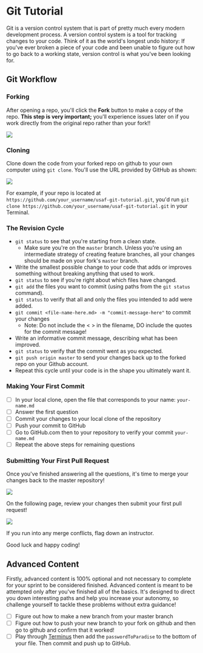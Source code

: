 # Git Tutorial

Git is a version control system that is part of pretty much every modern development process. A version control system is a tool for tracking changes to your code. Think of it as the world's longest undo history: If you've ever broken a piece of your code and been unable to figure out how to go back to a working state, version control is what you've been looking for.

## Git Workflow

### Forking

After opening a repo, you'll click the **Fork** button to make a copy of the repo. **This step is very important;** you'll experience issues later on if you work directly from the original repo rather than your fork!!

![](https://user-images.githubusercontent.com/40476562/75009679-51201d80-541f-11ea-99e9-f85c198ea18c.png)

### Cloning

Clone down the code from your forked repo on github to your own computer using `git clone`. You'll use the URL provided by GitHub as shown:

![](https://user-images.githubusercontent.com/40476562/75010586-99403f80-5421-11ea-89cb-4d4d61a06070.png)

For example, if your repo is located at `https://github.com/your_username/usaf-git-tutorial.git`, you'd run `git clone https://github.com/your_username/usaf-git-tutorial.git` in your Terminal.

### The Revision Cycle

  * `git status` to see that you're starting from a clean state.
    * Make sure you're on the `master` branch. Unless you're using an intermediate strategy of creating feature branches, all your changes should be made on your fork's `master` branch.
  * Write the smallest possible change to your code that adds or improves something without breaking anything that used to work.
  * `git status` to see if you're right about which files have changed.
  * `git add` the files you want to commit (using paths from the `git status` command).
  * `git status` to verify that all and only the files you intended to add were added.
  * `git commit <file-name-here.md> -m "commit-message-here"` to commit your changes
  	* Note: Do not include the < > in the filename, DO include the quotes for the commit message!  
  * Write an informative commit message, describing what has been improved.
  * `git status` to verify that the commit went as you expected.
  * `git push origin master` to send your changes back up to the forked repo on your Github account.
  * Repeat this cycle until your code is in the shape you ultimately want it.

### Making Your First Commit

- [ ] In your local clone, open the file that corresponds to your name: `your-name.md`
- [ ] Answer the first question
- [ ] Commit your changes to your local clone of the repository
- [ ] Push your commit to GitHub
- [ ] Go to GitHub.com then to your repository to verify your commit `your-name.md`
- [ ] Repeat the above steps for remaining questions

### Submitting Your First Pull Request

Once you've finished answering all the questions, it's time to merge your changes back to the master repository!

![](https://user-images.githubusercontent.com/40476562/75012045-3650a780-5425-11ea-9292-4ff9df348cec.png)

On the following page, review your changes then submit your first pull request!

![](https://user-images.githubusercontent.com/40476562/75012534-42893480-5426-11ea-8b30-fe06d8198f04.png)

If you run into any merge conflicts, flag down an instructor.

Good luck and happy coding!

## Advanced Content

Firstly, advanced content is 100% optional and not necessary to complete for your sprint to be considered finished. Advanced content is meant to be attempted only after you've finished all of the basics. It's designed to direct you down interesting paths and help you increase your autonomy, so challenge yourself to tackle these problems without extra guidance!

- [ ] Figure out how to make a new branch from your master branch
- [ ] Figure out how to push your new branch to your fork on github and then go to github and confirm that it worked!
- [ ] Play through [Terminus](http://web.mit.edu/mprat/Public/web/Terminus/Web/main.html) then add the `passwordToParadise` to the bottom of your file. Then commit and push up to GitHub.
